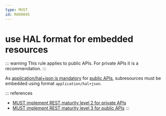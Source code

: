 ```yaml
---
type: MUST
id: R000045
---
```


# use HAL format for embedded resources

::: warning
This rule applies to public APIs. For private APIs it is a recommendation.
:::

As [application/hal+json is mandatory](R000033) for [public APIs](./guidelines/010_core-principles/0030_api-scope.md), subresources must be embedded using format `application/hal+json`.

::: references

- [MUST implement REST maturity level 2 for private APIs](R000032)
- [MUST implement REST maturity level 3 for public APIs](R000033)
  :::
